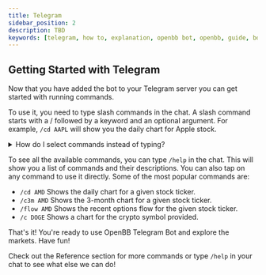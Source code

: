 ```yaml
---
title: Telegram
sidebar_position: 2
description: TBD
keywords: [telegram, how to, explanation, openbb bot, openbb, guide, bot guide]
---
```


## Getting Started with Telegram

Now that you have added the bot to your Telegram server you can get started with running commands.

To use it, you need to type slash commands in the chat. A slash command starts with a / followed by a keyword and an optional argument. For example, ```/cd AAPL``` will show you the daily chart for Apple stock.

<details><summary>How do I select commands instead of typing?</summary>
If you are On mobile press and hold to select the command.

On desktop press ```tab``` to select the command.
</details>


To see all the available commands, you can type ```/help``` in the chat. This will show you a list of commands and their descriptions. You can also tap on any command to use it directly. Some of the most popular commands are:

- ```/cd AMD``` Shows the daily chart for a given stock ticker.
- ```/c3m AMD``` Shows the 3-month chart for a given stock ticker.
- ```/flow AMD``` Shows the recent options flow for the given stock ticker.
- ```/c DOGE``` Shows a chart for the crypto symbol provided.

That's it! You're ready to use OpenBB Telegram Bot and explore the markets. Have fun!

Check out the Reference section for more commands or type ```/help``` in your chat to see what else we can do!
